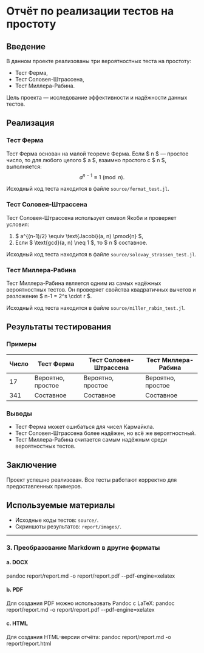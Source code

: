 # Отчёт по реализации тестов на простоту

## Введение
В данном проекте реализованы три вероятностных теста на простоту:
- Тест Ферма,
- Тест Соловея-Штрассена,
- Тест Миллера-Рабина.

Цель проекта — исследование эффективности и надёжности данных тестов.

## Реализация

### Тест Ферма
Тест Ферма основан на малой теореме Ферма. Если $ n $ — простое число, то для любого целого $ a $, взаимно простого с $ n $, выполняется:
$$
a^{n-1} \equiv 1 \pmod{n}.
$$

Исходный код теста находится в файле `source/fermat_test.jl`.

### Тест Соловея-Штрассена
Тест Соловея-Штрассена использует символ Якоби и проверяет условия:
1. $ a^{(n-1)/2} \equiv \text{Jacobi}(a, n) \pmod{n} $,
2. Если $ \text{gcd}(a, n) \neq 1 $, то $ n $ составное.

Исходный код теста находится в файле `source/solovay_strassen_test.jl`.

### Тест Миллера-Рабина
Тест Миллера-Рабина является одним из самых надёжных вероятностных тестов. Он проверяет свойства квадратичных вычетов и разложение $ n-1 = 2^s \cdot r $.

Исходный код теста находится в файле `source/miller_rabin_test.jl`.

## Результаты тестирования

### Примеры
| Число | Тест Ферма          | Тест Соловея-Штрассена | Тест Миллера-Рабина |
|-------|---------------------|------------------------|---------------------|
| 17    | Вероятно, простое   | Вероятно, простое      | Вероятно, простое   |
| 341   | Составное           | Составное              | Составное           |

### Выводы
- Тест Ферма может ошибаться для чисел Кармайкла.
- Тест Соловея-Штрассена более надёжен, но всё же вероятностный.
- Тест Миллера-Рабина считается самым надёжным среди вероятностных тестов.

## Заключение
Проект успешно реализован. Все тесты работают корректно для предоставленных примеров.

## Используемые материалы
- Исходные коды тестов: `source/`.
- Скриншоты результатов: `report/images/`.

---

### 3. **Преобразование Markdown в другие форматы**

#### a. **DOCX**
pandoc report/report.md -o report/report.pdf --pdf-engine=xelatex
#### b. **PDF**
Для создания PDF можно использовать Pandoc с LaTeX:
pandoc report/report.md -o report/report.pdf --pdf-engine=xelatex
#### c. **HTML**
Для создания HTML-версии отчёта:
pandoc report/report.md -o report/report.html
